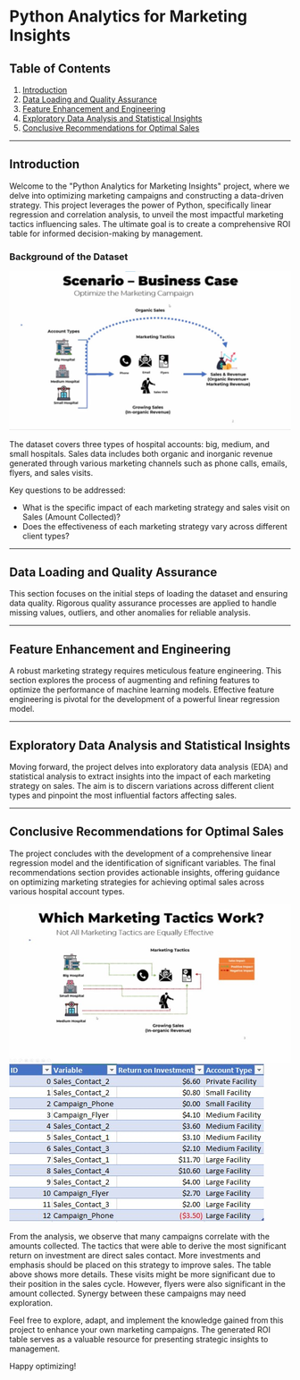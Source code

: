 # Python Analytics for Marketing Insights

## Table of Contents
1. [Introduction](#introduction)
2. [Data Loading and Quality Assurance](#data-loading-and-quality-assurance)
3. [Feature Enhancement and Engineering](#feature-enhancement-and-engineering)
4. [Exploratory Data Analysis and Statistical Insights](#exploratory-data-analysis-and-statistical-insights)
5. [Conclusive Recommendations for Optimal Sales](#conclusive-recommendations-for-optimal-sales)

---

## Introduction

Welcome to the "Python Analytics for Marketing Insights" project, where we delve into optimizing marketing campaigns and constructing a data-driven strategy. This project leverages the power of Python, specifically linear regression and correlation analysis, to unveil the most impactful marketing tactics influencing sales. The ultimate goal is to create a comprehensive ROI table for informed decision-making by management.

### Background of the Dataset

![Dataset Image Placeholder](business-scenario.jpg) <!-- Insert the path or link to the image -->

The dataset covers three types of hospital accounts: big, medium, and small hospitals. Sales data includes both organic and inorganic revenue generated through various marketing channels such as phone calls, emails, flyers, and sales visits.

Key questions to be addressed:
- What is the specific impact of each marketing strategy and sales visit on Sales (Amount Collected)?
- Does the effectiveness of each marketing strategy vary across different client types?

---

## Data Loading and Quality Assurance

This section focuses on the initial steps of loading the dataset and ensuring data quality. Rigorous quality assurance processes are applied to handle missing values, outliers, and other anomalies for reliable analysis.

---

## Feature Enhancement and Engineering

A robust marketing strategy requires meticulous feature engineering. This section explores the process of augmenting and refining features to optimize the performance of machine learning models. Effective feature engineering is pivotal for the development of a powerful linear regression model.

---

## Exploratory Data Analysis and Statistical Insights

Moving forward, the project delves into exploratory data analysis (EDA) and statistical analysis to extract insights into the impact of each marketing strategy on sales. The aim is to discern variations across different client types and pinpoint the most influential factors affecting sales.

---

## Conclusive Recommendations for Optimal Sales

The project concludes with the development of a comprehensive linear regression model and the identification of significant variables. The final recommendations section provides actionable insights, offering guidance on optimizing marketing strategies for achieving optimal sales across various hospital account types.

![Dataset Image Placeholder](bettertactics.jpg) <!-- Insert the path or link to the image -->
![Dataset Image Placeholder](roi-summary.jpg) <!-- Insert the path or link to the image -->

From the analysis, we observe that many campaigns correlate with the amounts collected. The tactics that were able to derive the most significant return on investment are direct sales contact. More investments and emphasis should be placed on this strategy to improve sales. The table above shows more details. These visits might be more significant due to their position in the sales cycle. However, flyers were also significant in the amount collected. Synergy between these campaigns may need exploration.

Feel free to explore, adapt, and implement the knowledge gained from this project to enhance your own marketing campaigns. The generated ROI table serves as a valuable resource for presenting strategic insights to management.

Happy optimizing!
